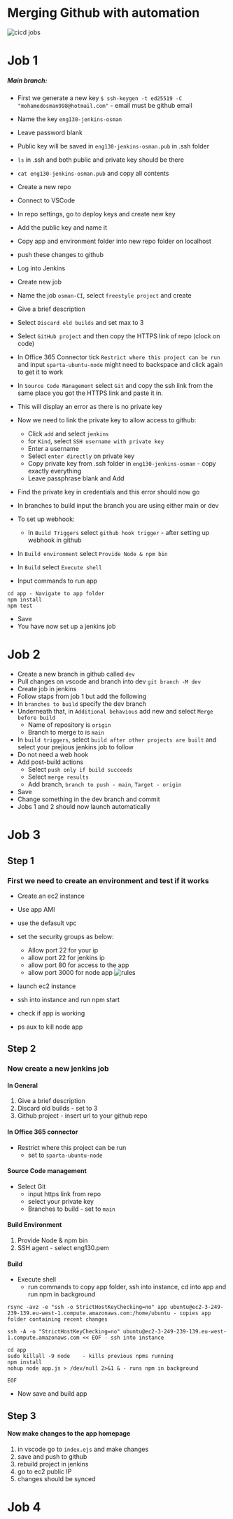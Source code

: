 # Merging Github with automation
![cicd jobs](https://user-images.githubusercontent.com/115226294/200851535-ee25a857-9b09-4cb0-a84b-32854ad1385c.png)

# Job 1
##### Main branch:
- First we generate a new key `$ ssh-keygen -t ed25519 -C "mohamedosman998@hotmail.com"` - email must be github email
- Name the key `eng130-jenkins-osman`
- Leave password blank 
- Public key will be saved in `eng130-jenkins-osman.pub` in .ssh folder
- `ls` in .ssh and both public and private key should be there
- `cat eng130-jenkins-osman.pub` and copy all contents
- Create a new repo
- Connect to VSCode
- In repo settings, go to deploy keys and create new key
- Add the public key and name it

- Copy app and environment folder into new repo folder on localhost
- push these changes to github

- Log into Jenkins
- Create new job
- Name the job `osman-CI`, select `freestyle project` and create
- Give a brief description
- Select `Discard old builds` and set max to 3
- Select `GitHub project` and then copy the HTTPS link of repo (clock on code)
- In Office 365 Connector tick `Restrict where this project can be run` and input `sparta-ubuntu-node` might need to backspace and click again to get it to work
- In `Source Code Management` select `Git` and copy the ssh link from the same place you got the HTTPS link and paste it in.
- This will display an error as there is no private key

- Now we need to link the private key to allow access to github:
    - Click `add` and select `jenkins`
    - for `Kind`, select `SSH username with private key`
    - Enter a username 
    - Select `enter directly` on private key
    - Copy private key from .ssh folder in `eng130-jenkins-osman` - copy exactly everything
    - Leave passphrase blank and Add
- Find the private key in credentials and this error should now go
- In branches to build input the branch you are using either main or dev
- To set up webhook:
    - In `Build Triggers` select `github hook trigger` - after setting up webhook in github
- In `Build environment` select `Provide Node & npm bin`
- In `Build` select `Execute shell`
- Input commands to run app
```
cd app - Navigate to app folder
npm install
npm test
```
- Save
- You have now set up a jenkins job

# Job 2
- Create a new branch in github called `dev`
- Pull changes on vscode and branch into dev `git branch -M dev`
- Create job in jenkins
- Follow staps from job 1 but add the following
- In `branches to build` specify the dev branch
- Underneath that, in `Additional behavious` add new and select `Merge before build` 
    - Name of repository is `origin`
    - Branch to merge to is `main`
- In `build triggers`, select `build after other projects are built` and select your prejious jenkins job to follow
- Do not need a web hook
- Add post-build actions
    - Select `push only if build succeeds`
    - Select `merge results`
    - Add branch, `branch to push - main`, `Target - origin`
- Save
- Change something in the dev branch and commit
- Jobs 1 and 2 should now launch automatically
# Job 3
## Step 1
### First we need to create an environment and test if it works
- Create an ec2 instance
- Use app AMI
- use the defasult vpc
- set the security groups as below:
    - Allow port 22 for your ip
    - allow port 22 for jenkins ip
    - allow port 80 for access to the app
    - allow port 3000 for node app
    ![rules](https://user-images.githubusercontent.com/115226294/200851591-794f6fbc-2d36-4dbd-8974-5f71ad73df4f.png)

- launch ec2 instance
- ssh into instance and run npm start
- check if app is working
- ps aux to kill node app

## Step 2
### Now create a new jenkins job
#### In General
1. Give a brief description
2. Discard old builds - set to 3
3. Github project - insert url to your github repo

#### In Office 365 connector
- Restrict where this project can be run
    - set to `sparta-ubuntu-node`

#### Source Code management
- Select Git
    - input https link from repo
    - select your private key
    - Branches to build - set to `main`

#### Build Environment
1. Provide Node & npm bin
2. SSH agent - select eng130.pem

#### Build
- Execute shell
    - run commands to copy app folder, ssh into instance, cd into app and run npm in background
```
rsync -avz -e "ssh -o StrictHostKeyChecking=no" app ubuntu@ec2-3-249-239-139.eu-west-1.compute.amazonaws.com:/home/ubuntu - copies app folder containing recent changes

ssh -A -o "StrictHostKeyChecking=no" ubuntu@ec2-3-249-239-139.eu-west-1.compute.amazonaws.com << EOF - ssh into instance

cd app
sudo killall -9 node    - kills previous npms running
npm install
nohup node app.js > /dev/null 2>&1 & - runs npm in background

EOF
```    

- Now save and build app

## Step 3
#### Now make changes to the app homepage 
1. in vscode go to `index.ejs` and make changes 
2. save and push to github
3. rebuild project in jenkins
4. go to ec2 public IP
5. changes should be synced


# Job 4
